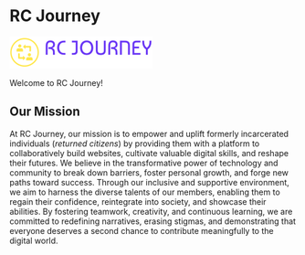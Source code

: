 # RC Journey #

![Banner](../navbar-logo.png)

Welcome to RC Journey!

## Our Mission ##

At RC Journey, our mission is to empower and uplift formerly incarcerated individuals (_returned citizens_) by providing them with a platform to collaboratively build websites, cultivate valuable digital skills, and reshape their futures. We believe in the transformative power of technology and community to break down barriers, foster personal growth, and forge new paths toward success. Through our inclusive and supportive environment, we aim to harness the diverse talents of our members, enabling them to regain their confidence, reintegrate into society, and showcase their abilities. By fostering teamwork, creativity, and continuous learning, we are committed to redefining narratives, erasing stigmas, and demonstrating that everyone deserves a second chance to contribute meaningfully to the digital world.